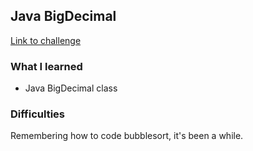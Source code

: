 ## Java BigDecimal

[Link to challenge](https://www.hackerrank.com/challenges/java-bigdecimal)

### What I learned
- Java BigDecimal class

### Difficulties
Remembering how to code bubblesort, it's been a while.
